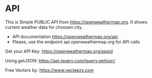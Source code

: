 # API
This is Simple PUBLIC API from  https://openweathermap.org. It shows current weather data for choosen city.

- API documentation https://openweathermap.org/api
- Please, use the endpoint api.openweathermap.org for API calls

Get your API Key: https://openweathermap.org/appid

Using getJSON: https://api.jquery.com/jquery.getjson/

Free Vectors by: https://www.vecteezy.com
